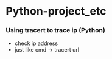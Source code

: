# Python-project_etc

### Using tracert to trace ip (Python)
- check ip address
- just like cmd -> tracert url 
